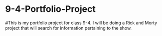 # 9-4-Portfolio-Project

#This is my portfolio project for class 9-4. I will be doing a Rick and Morty project that will search for information pertaining to the show.

